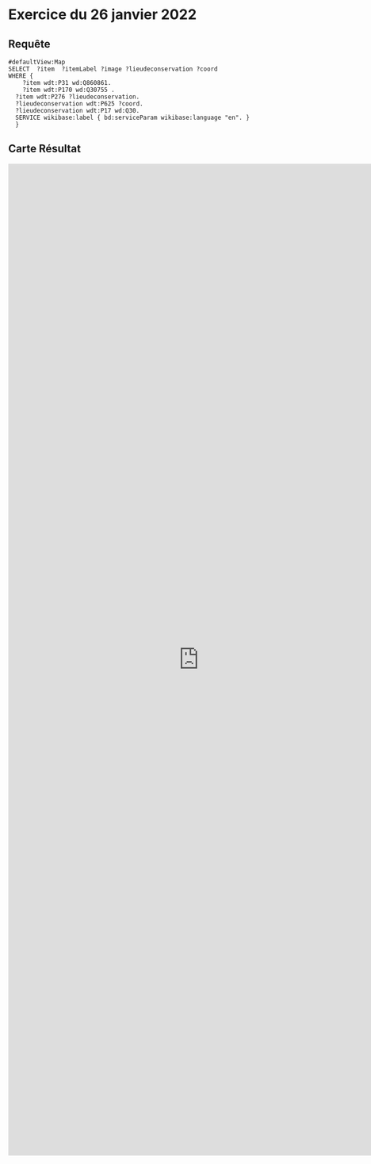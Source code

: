 # Exercice du 26 janvier 2022
## Requête 

```sparql
#defaultView:Map
SELECT  ?item  ?itemLabel ?image ?lieudeconservation ?coord
WHERE {
    ?item wdt:P31 wd:Q860861.                    
    ?item wdt:P170 wd:Q30755 .
  ?item wdt:P276 ?lieudeconservation.
  ?lieudeconservation wdt:P625 ?coord.
  ?lieudeconservation wdt:P17 wd:Q30.
  SERVICE wikibase:label { bd:serviceParam wikibase:language "en". } 
  }  

```

## Carte Résultat
<iframe style="width: 80vw; height: 50vh; border: none;" src="https://query.wikidata.org/embed.html#%23defaultView%3AMap%0ASELECT%20%20%3Fitem%20%20%3FitemLabel%20%3Fimage%20%3Flieudeconservation%20%3Fcoord%0AWHERE%20%7B%0A%20%20%20%20%3Fitem%20wdt%3AP31%20wd%3AQ860861.%20%20%20%20%20%20%20%20%20%20%20%20%20%20%20%20%20%20%20%20%0A%20%20%20%20%3Fitem%20wdt%3AP170%20wd%3AQ30755%20.%0A%20%20%3Fitem%20wdt%3AP276%20%3Flieudeconservation.%0A%20%20%3Flieudeconservation%20wdt%3AP625%20%3Fcoord.%0A%20%20%3Flieudeconservation%20wdt%3AP17%20wd%3AQ30.%0A%20%20SERVICE%20wikibase%3Alabel%20%7B%20bd%3AserviceParam%20wikibase%3Alanguage%20%22en%22.%20%7D%20%0A%20%20%7D%20%0A%0A%20%20%20%20" referrerpolicy="origin" sandbox="allow-scripts allow-same-origin allow-popups" ></iframe>

